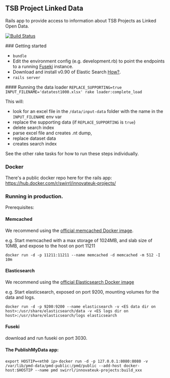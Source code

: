 ## TSB Project Linked Data

Rails app to provide access to information about TSB Projects as Linked Open Data.

[![Build Status](https://travis-ci.org/Swirrl/tsb-project-data.svg?branch=master)](https://travis-ci.org/Swirrl/tsb-project-data)

### Getting started

* `bundle`
* Edit the environment config (e.g. development.rb) to point the endpoints to a running [Fuseki](https://jena.apache.org/documentation/serving_data/) instance.
* Download and install v0.90 of Elastic Search [How?](http://www.elasticsearch.org/guide/reference/setup/).
* `rails server`

#### Running the data loader
`REPLACE_SUPPORTING=true INPUT_FILENAME='datatest1000.xlsx' rake loader:complete_load`

This will:

* look for an excel file in the `/data/input-data` folder with the name in the `INPUT_FILENAME` env var
* replace the supporting data (if `REPLACE_SUPPORTING` is `true`)
* delete search index
* parse excel file and creates .nt dump,
* replace dataset data
* creates search index

See the other rake tasks for how to run these steps individually.

### Docker

There's a public docker repo here for the rails app:
https://hub.docker.com/r/swirrl/innovateuk-projects/

### Running in production.

Prerequisites:

#### Memcached

We recommend using the [official memcached Docker image](https://hub.docker.com/_/memcached/).

e.g. Start memcached with a max storage of 1024MB, and slab size of 10MB, and expose to the host on port 11211

`docker run -d -p 11211:11211 --name memcached -d memcached -m 512 -I 10m`

#### Elasticsearch

We recommend using the [official Elasticsearch Docker image](https://hub.docker.com/_/elasticsearch/)

e.g. Start elasticsearch, exposed on port 9200, mounting volumes for the data and logs.

`docker run -d -p 9200:9200 --name elasticsearch -v <ES data dir on host>:/usr/share/elasticsearch/data -v <ES logs dir on host>:/usr/share/elasticsearch/logs elasticsearch`

#### Fuseki

download and run fuseki on port 3030.

#### The PublishMyData app:
`export HOSTIP=<eth0 ip>`
`docker run -d -p 127.0.0.1:8080:8080 -v /var/lib/pmd-data/pmd-public:/pmd/public --add-host docker-host:$HOSTIP --name pmd swirrl/innovateuk-projects:build_xxx`

